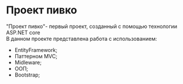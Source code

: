 # Проект пивко
"Проект пивко"- первый проект, созданный с помощью технологии ASP.NET core<br>
В данном проекте представлена работа с использованием:
- EntityFramework;
- Паттерном MVC;
- Midleware;
- ООП;
- Bootstrap;
